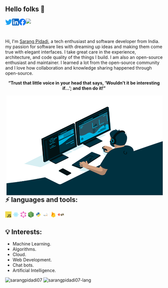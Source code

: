 ## Hello folks :wave:
<a href="https://twitter.com/sarangpidadi07">
  <img align="left" alt="Twitter" width="22px" src="https://github.com/sarangpidadi07/sarangpidadi07/blob/master/icons/twitter.svg" />
</a>
<a href="https://www.linkedin.com/in/sarang-pidadi-144160116/">
  <img align="left" alt="LinkedIN" width="22px" src="https://github.com/sarangpidadi07/sarangpidadi07/blob/master/icons/linkedin.svg" />
</a>
<a href="https://www.facebook.com/sarangpidadi07">
  <img align="left" alt="facebook" width="22px" src="https://github.com/sarangpidadi07/sarangpidadi07/blob/master/icons/facebook.svg" />
</a>

![](https://visitor-badge.glitch.me/badge?page_id=sarangpidadi07.sarangpidadi07)

<br />

Hi, I'm [Sarang Pidadi](https://sarangpidadi07.github.io/), a tech enthusiast and software developer from India. my passion for software lies with dreaming up ideas and making them come true with elegant interfaces. I take great care in the experience, architecture, and code quality of the things I build.
I am also an open-source enthusiast and maintainer. I learned a lot from the open-source community and I love how collaboration and knowledge sharing happened through open-source.

<p align="center"><b> “Trust that little voice in your head that says, ‘Wouldn’t it be interesting if…’; and then do it!” </b></p>

  <img align="right" alt="GIF" src="https://github.com/sarangpidadi07/sarangpidadi07/blob/master/code.gif?raw=true" width="500" height="320" />
  

## :zap: languages and tools:

<code><img height="20" src="https://raw.githubusercontent.com/github/explore/80688e429a7d4ef2fca1e82350fe8e3517d3494d/topics/javascript/javascript.png"></code>
<code><img height="20" src="https://raw.githubusercontent.com/github/explore/80688e429a7d4ef2fca1e82350fe8e3517d3494d/topics/react/react.png"></code>
<code><img height="20" src="https://raw.githubusercontent.com/github/explore/5c058a388828bb5fde0bcafd4bc867b5bb3f26f3/topics/graphql/graphql.png"></code>
<code><img height="20" src="https://raw.githubusercontent.com/github/explore/80688e429a7d4ef2fca1e82350fe8e3517d3494d/topics/nodejs/nodejs.png"></code>
<code><img height="20" src="https://raw.githubusercontent.com/github/explore/80688e429a7d4ef2fca1e82350fe8e3517d3494d/topics/python/python.png"></code>
<code><img height="20" src="https://raw.githubusercontent.com/github/explore/80688e429a7d4ef2fca1e82350fe8e3517d3494d/topics/mysql/mysql.png"></code>
<code><img height="20" src="https://raw.githubusercontent.com/github/explore/80688e429a7d4ef2fca1e82350fe8e3517d3494d/topics/firebase/firebase.png"></code>
<code><img height="20" src="https://raw.githubusercontent.com/github/explore/80688e429a7d4ef2fca1e82350fe8e3517d3494d/topics/git/git.png"></code>


## :bulb: Interests:
* Machine Learning.
* Algorithms.
* Cloud.
* Web Development.
* Chat bots.
* Artificial Intelligence.



 <img src="https://github-readme-stats.vercel.app/api?username=sarangpidadi07&show_icons=true&theme=dark&hide_rank=true" alt="sarangpidadi07" /> <img src="https://github-readme-stats.vercel.app/api/top-langs/?username=sarangpidadi07&layout=compact&theme=dark" alt="sarangpidadi07-lang" />

